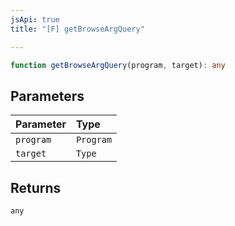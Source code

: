 ```yaml
---
jsApi: true
title: "[F] getBrowseArgQuery"

---
```

```ts
function getBrowseArgQuery(program, target): any
```

## Parameters

| Parameter | Type |
| :------ | :------ |
| `program` | `Program` |
| `target` | `Type` |

## Returns

`any`
